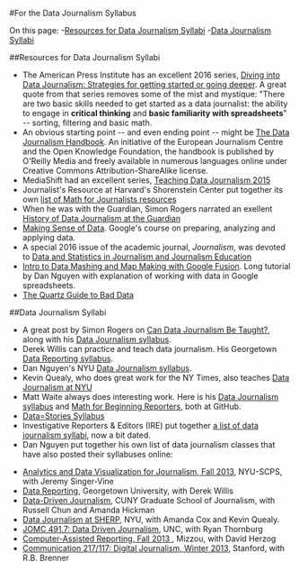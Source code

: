 #For the Data Journalism Syllabus

On this page:
-[Resources for Data Journalism Syllabi](#Resources-for-Data-Journalism-Syllabi)
-[Data Journalism Syllabi](#Data-Journalism-Syllabi)

<a id="Resources-for-Data-Journalism-Syllabi"></a>
##Resources for Data Journalism Syllabi

- The American Press Institute has an excellent 2016 series, [Diving into Data Journalism: Strategies for getting started or going deeper](https://www.americanpressinstitute.org/publications/reports/strategy-studies/data-journalism/). A great quote from that series removes some of the mist and mystique: "There are two basic skills needed to get started as a data journalist: the ability to engage in **critical thinking** and **basic familiarity with spreadsheets**" -- sorting, filtering and basic math.
- An obvious starting point -- and even ending point -- might be [The Data Journalism Handbook](http://datajournalismhandbook.org/1.0/en/). An initiative of the European Journalism Centre and the Open Knowledge Foundation, the handbook is published by O'Reilly Media and freely available in numerous languages online under Creative Commons Attribution-ShareAlike license.
- MediaShift had an excellent series, [Teaching Data Journalism 2015](http://mediashift.org/2015/03/special-series-teaching-data-journalism-2015/)
- Journalist's Resource at Harvard's Shorenstein Center put together its own [list of Math for Journalists resources](http://journalistsresource.org/tip-sheets/research/journalistic-innumeracy-math-phobia-sequence-resources-to-sharpen-your-mind?utm_source=JR-email&utm_medium=email&utm_campaign=JR-email&utm_source=Journalist%27s+Resource&utm_campaign=94c49aa770-2015_Sept_1_A_B_split3_24_2015&utm_medium=email&utm_term=0_12d86b1d6a-94c49aa770-80019757)
- When he was with the Guardian, Simon Rogers narrated an exellent [History of Data Journalism at the Guardian](http://www.theguardian.com/news/datablog/video/2013/apr/04/history-of-data-journalism-video)
- [Making Sense of Data](https://datasense.withgoogle.com/course). Google's course on preparing, analyzing and applying data.
- A special 2016 issue of the academic journal, *Journalism*, was devoted to [Data and Statistics in Journalism and Journalism Education](http://jou.sagepub.com/content/17/1.toc)
- [Intro to Data Mashing and Map Making with Google Fusion](http://www.smalldatajournalism.com/projects/one-offs/mapping-with-fusion-tables/?utm_content=buffer8c5f4&utm_medium=social&utm_source=twitter.com&utm_campaign=buffer). Long tutorial by Dan Nguyen with explanation of working with data in Google spreadsheets.
- [The Quartz Guide to Bad Data](https://github.com/Quartz/bad-data-guide)

<a id="Data-Journalism-Syllabi"></a>
##Data Journalism Syllabi
- A great post by Simon Rogers on [Can Data Journalism Be Taught?](http://simonrogers.net/2015/01/16/can-data-journalism-be-taught/), along with his [Data Journalism syllabus](http://simonrogers.github.io/datajournalism/).
- Derek Willis can practice and teach data journalism. His Georgetown [Data Reporting syllabus](http://dwillis.github.io/data-reporting/).
- Dan Nguyen's NYU [Data Journalism syllabus](http://www.smalldatajournalism.com/class/).
- Kevin Quealy, who does great work for the NY Times, also teaches [Data Journalism at NYU](http://kpq.github.io/sherp-31/)
- Matt Waite always does interesting work. Here is his [Data Journalism syllabus](https://github.com/mattwaite/JOUR407-Data-Journalism) and [Math for Beginning Reporters](https://github.com/mattwaite/MathForBeginningReporters), both at GitHub.
- [Data=Stories Syllabus](http://cephillips.webfactional.com/blog/?page_id=1564)
- Investigative Reporters & Editors (IRE) put together [a list of data journalism syllabi](https://ire.org/resource-center/educators-center/syllabi/), now a bit dated.
- Dan Nguyen put together his own list of data journalism classes that have also posted their syllabuses online:
<ul>
  <li><a href="http://www.jsvine.com/WRIT1-CE9741/syllabus/">Analytics and Data Visualization for Journalism, Fall 2013</a>, NYU-SCPS, with Jeremy Singer-Vine</li>
  <li><a href="http://dwillis.github.io/data-reporting/outline.html">Data Reporting</a>, Georgetown University, with Derek Willis</li>
  <li><a href="http://datadrivenjournalism.2013.journalism.cuny.edu/syllabus/">Data-Driven Journalism</a>, CUNY Graduate School of Journalism, with Russell Chun and Amanda Hickman</li>
  <li><a href="https://files.nyu.edu/kq2/public/_content.html">Data Journalism at SHERP</a>, NYU, with Amanda Cox and Kevin Quealy.</li>
  <li><a href="http://parklibrary.jomc.unc.edu/sites/parklibrary.jomc.unc.edu/files/491.7-Thornburg-Spring2013.pdf">JOMC 491.7: Data  Driven Journalism</a>, UNC, with Ryan Thornburg</li>
  <li><a href="http://dherzog.com/car-class/syllabus/">Computer-Assisted Reporting, Fall 2013
</a>, Mizzou, with David Herzog</li>
  <li><a href="http://www.theinternetwon.com/syllabus/">Communication 217/117: Digital Journalism, Winter 2013</a>, Stanford, with R.B. Brenner</li>
</ul>



